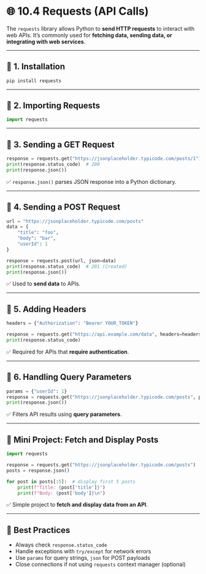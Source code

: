 # 🌐 10.4 Requests (API Calls)

The `requests` library allows Python to **send HTTP requests** to interact with web APIs.
It’s commonly used for **fetching data, sending data, or integrating with web services**.

---

## 🔑 1. Installation

```bash
pip install requests
```

---

## 🔑 2. Importing Requests

```python
import requests
```

---

## 📌 3. Sending a GET Request

```python
response = requests.get("https://jsonplaceholder.typicode.com/posts/1")
print(response.status_code)  # 200
print(response.json())
```

✅ `response.json()` parses JSON response into a Python dictionary.

---

## 📌 4. Sending a POST Request

```python
url = "https://jsonplaceholder.typicode.com/posts"
data = {
    "title": "foo",
    "body": "bar",
    "userId": 1
}

response = requests.post(url, json=data)
print(response.status_code)  # 201 (Created)
print(response.json())
```

✅ Used to **send data** to APIs.

---

## 📌 5. Adding Headers

```python
headers = {"Authorization": "Bearer YOUR_TOKEN"}

response = requests.get("https://api.example.com/data", headers=headers)
print(response.status_code)
```

✅ Required for APIs that **require authentication**.

---

## 📌 6. Handling Query Parameters

```python
params = {"userId": 1}
response = requests.get("https://jsonplaceholder.typicode.com/posts", params=params)
print(response.json())
```

✅ Filters API results using **query parameters**.

---

## 🎯 Mini Project: Fetch and Display Posts

```python
import requests

response = requests.get("https://jsonplaceholder.typicode.com/posts")
posts = response.json()

for post in posts[:5]:  # display first 5 posts
    print(f"Title: {post['title']}")
    print(f"Body: {post['body']}\n")
```

✅ Simple project to **fetch and display data from an API**.

---

## 🧠 Best Practices

* Always check `response.status_code`
* Handle exceptions with `try/except` for network errors
* Use `params` for query strings, `json` for POST payloads
* Close connections if not using `requests` context manager (optional)
